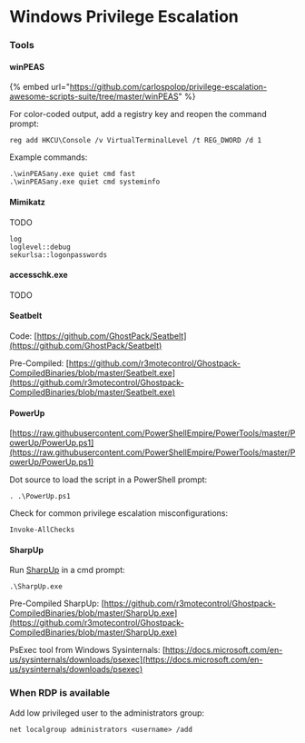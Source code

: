 # Windows Privilege Escalation

### Tools

#### winPEAS

{% embed url="https://github.com/carlospolop/privilege-escalation-awesome-scripts-suite/tree/master/winPEAS" %}

For color-coded output, add a registry key and reopen the command prompt:

```text
reg add HKCU\Console /v VirtualTerminalLevel /t REG_DWORD /d 1
```

Example commands:

```text
.\winPEASany.exe quiet cmd fast
.\winPEASany.exe quiet cmd systeminfo
```

#### Mimikatz

TODO

```text
log
loglevel::debug
sekurlsa::logonpasswords
```

#### accesschk.exe

TODO

#### Seatbelt

Code: [https://github.com/GhostPack/Seatbelt](https://github.com/GhostPack/Seatbelt)

Pre-Compiled: [https://github.com/r3motecontrol/Ghostpack-CompiledBinaries/blob/master/Seatbelt.exe](https://github.com/r3motecontrol/Ghostpack-CompiledBinaries/blob/master/Seatbelt.exe)

#### PowerUp

 [https://raw.githubusercontent.com/PowerShellEmpire/PowerTools/master/PowerUp/PowerUp.ps1](https://raw.githubusercontent.com/PowerShellEmpire/PowerTools/master/PowerUp/PowerUp.ps1)

Dot source to load the script in a PowerShell prompt:

```text
. .\PowerUp.ps1
```

Check for common privilege escalation misconfigurations:

```text
Invoke-AllChecks
```

#### SharpUp

Run [SharpUp](https://github.com/GhostPack/SharpUp) in a cmd prompt:

```text
.\SharpUp.exe
```

Pre-Compiled SharpUp: [https://github.com/r3motecontrol/Ghostpack-CompiledBinaries/blob/master/SharpUp.exe](https://github.com/r3motecontrol/Ghostpack-CompiledBinaries/blob/master/SharpUp.exe)

PsExec tool from Windows Sysinternals: [https://docs.microsoft.com/en-us/sysinternals/downloads/psexec](https://docs.microsoft.com/en-us/sysinternals/downloads/psexec)

### When RDP is available

Add low privileged user to the administrators group:

```text
net localgroup administrators <username> /add
```



